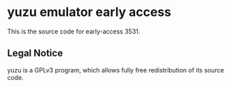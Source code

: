 yuzu emulator early access
=============

This is the source code for early-access 3531.

## Legal Notice

yuzu is a GPLv3 program, which allows fully free redistribution of its source code.